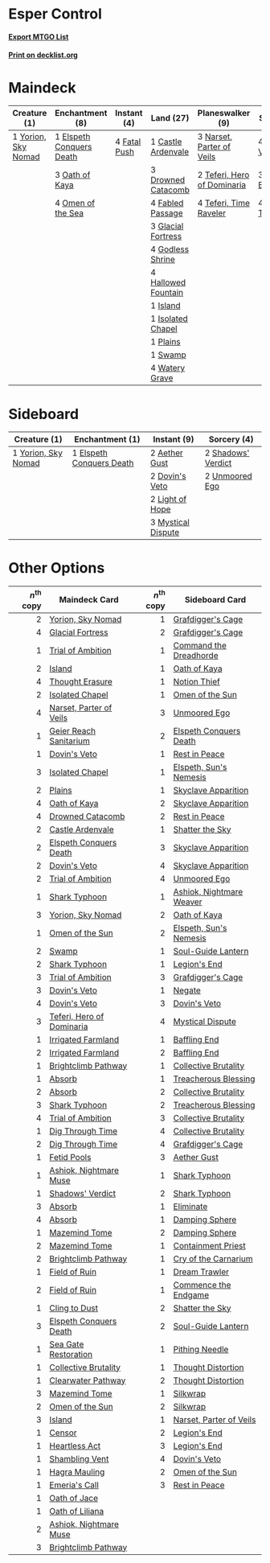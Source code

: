 # Esper Control

#### [Export MTGO List](../collection/Esper%20Control/Esper%20Control.txt)
#### [Print on decklist.org](http://decklist.org/?deckmain=1%09Castle%20Ardenvale%0A3%09Drowned%20Catacomb%0A1%09Elspeth%20Conquers%20Death%0A4%09Fabled%20Passage%0A4%09Fatal%20Push%0A3%09Glacial%20Fortress%0A4%09Godless%20Shrine%0A4%09Hallowed%20Fountain%0A1%09Island%0A1%09Isolated%20Chapel%0A3%09Narset,%20Parter%20of%20Veils%0A3%09Oath%20of%20Kaya%0A4%09Omen%20of%20the%20Sea%0A1%09Plains%0A4%09Supreme%20Verdict%0A1%09Swamp%0A2%09Teferi,%20Hero%20of%20Dominaria%0A4%09Teferi,%20Time%20Raveler%0A3%09Thought%20Erasure%0A4%09Thoughtseize%0A4%09Watery%20Grave%0A1%09Yorion,%20Sky%20Nomad&deckside=2%09Aether%20Gust%0A2%09Dovin's%20Veto%0A1%09Elspeth%20Conquers%20Death%0A2%09Light%20of%20Hope%0A3%09Mystical%20Dispute%0A2%09Shadows'%20Verdict%0A2%09Unmoored%20Ego%0A1%09Yorion,%20Sky%20Nomad)
# Maindeck

|                                         Creature (1)                                         |                                          Enchantment (8)                                          |                                      Instant (4)                                      |                                          Land (27)                                          |                                           Planeswalker (9)                                           |                                        Sorcery (11)                                        |
|----------------------------------------------------------------------------------------------|---------------------------------------------------------------------------------------------------|---------------------------------------------------------------------------------------|---------------------------------------------------------------------------------------------|------------------------------------------------------------------------------------------------------|--------------------------------------------------------------------------------------------|
|1 [Yorion, Sky Nomad](http://gatherer.wizards.com/Pages/Card/Details.aspx?multiverseid=479752)|1 [Elspeth Conquers Death](http://gatherer.wizards.com/Pages/Card/Details.aspx?multiverseid=476264)|4 [Fatal Push](http://gatherer.wizards.com/Pages/Card/Details.aspx?multiverseid=423724)|1 [Castle Ardenvale](http://gatherer.wizards.com/Pages/Card/Details.aspx?multiverseid=473200)|3 [Narset, Parter of Veils](http://gatherer.wizards.com/Pages/Card/Details.aspx?multiverseid=460988)  |4 [Supreme Verdict](http://gatherer.wizards.com/Pages/Card/Details.aspx?multiverseid=438776)|
|                                                                                              |3 [Oath of Kaya](http://gatherer.wizards.com/Pages/Card/Details.aspx?multiverseid=461136)          |                                                                                       |3 [Drowned Catacomb](http://gatherer.wizards.com/Pages/Card/Details.aspx?multiverseid=430633)|2 [Teferi, Hero of Dominaria](http://gatherer.wizards.com/Pages/Card/Details.aspx?multiverseid=443095)|3 [Thought Erasure](http://gatherer.wizards.com/Pages/Card/Details.aspx?multiverseid=452956)|
|                                                                                              |4 [Omen of the Sea](http://gatherer.wizards.com/Pages/Card/Details.aspx?multiverseid=476309)       |                                                                                       |4 [Fabled Passage](http://gatherer.wizards.com/Pages/Card/Details.aspx?multiverseid=473206)  |4 [Teferi, Time Raveler](http://gatherer.wizards.com/Pages/Card/Details.aspx?multiverseid=461148)     |4 [Thoughtseize](http://gatherer.wizards.com/Pages/Card/Details.aspx?multiverseid=438676)   |
|                                                                                              |                                                                                                   |                                                                                       |3 [Glacial Fortress](http://gatherer.wizards.com/Pages/Card/Details.aspx?multiverseid=190562)|                                                                                                      |                                                                                            |
|                                                                                              |                                                                                                   |                                                                                       |4 [Godless Shrine](http://gatherer.wizards.com/Pages/Card/Details.aspx?multiverseid=405099)  |                                                                                                      |                                                                                            |
|                                                                                              |                                                                                                   |                                                                                       |4 [Hallowed Fountain](http://gatherer.wizards.com/Pages/Card/Details.aspx?multiverseid=97071)|                                                                                                      |                                                                                            |
|                                                                                              |                                                                                                   |                                                                                       |1 [Island](http://gatherer.wizards.com/Pages/Card/Details.aspx?multiverseid=439857)          |                                                                                                      |                                                                                            |
|                                                                                              |                                                                                                   |                                                                                       |1 [Isolated Chapel](http://gatherer.wizards.com/Pages/Card/Details.aspx?multiverseid=443129) |                                                                                                      |                                                                                            |
|                                                                                              |                                                                                                   |                                                                                       |1 [Plains](http://gatherer.wizards.com/Pages/Card/Details.aspx?multiverseid=439856)          |                                                                                                      |                                                                                            |
|                                                                                              |                                                                                                   |                                                                                       |1 [Swamp](http://gatherer.wizards.com/Pages/Card/Details.aspx?multiverseid=439858)           |                                                                                                      |                                                                                            |
|                                                                                              |                                                                                                   |                                                                                       |4 [Watery Grave](http://gatherer.wizards.com/Pages/Card/Details.aspx?multiverseid=405114)    |                                                                                                      |                                                                                            |


# Sideboard

|                                         Creature (1)                                         |                                          Enchantment (1)                                          |                                         Instant (9)                                         |                                         Sorcery (4)                                         |
|----------------------------------------------------------------------------------------------|---------------------------------------------------------------------------------------------------|---------------------------------------------------------------------------------------------|---------------------------------------------------------------------------------------------|
|1 [Yorion, Sky Nomad](http://gatherer.wizards.com/Pages/Card/Details.aspx?multiverseid=479752)|1 [Elspeth Conquers Death](http://gatherer.wizards.com/Pages/Card/Details.aspx?multiverseid=476264)|2 [Aether Gust](http://gatherer.wizards.com/Pages/Card/Details.aspx?multiverseid=466796)     |2 [Shadows' Verdict](http://gatherer.wizards.com/Pages/Card/Details.aspx?multiverseid=491762)|
|                                                                                              |                                                                                                   |2 [Dovin's Veto](http://gatherer.wizards.com/Pages/Card/Details.aspx?multiverseid=461120)    |2 [Unmoored Ego](http://gatherer.wizards.com/Pages/Card/Details.aspx?multiverseid=452962)    |
|                                                                                              |                                                                                                   |2 [Light of Hope](http://gatherer.wizards.com/Pages/Card/Details.aspx?multiverseid=479540)   |                                                                                             |
|                                                                                              |                                                                                                   |3 [Mystical Dispute](http://gatherer.wizards.com/Pages/Card/Details.aspx?multiverseid=473020)|                                                                                             |


# Other Options

|*n*<sup>th</sup> copy|                                           Maindeck Card                                            |*n*<sup>th</sup> copy|                                          Sideboard Card                                           |
|--------------------:|----------------------------------------------------------------------------------------------------|--------------------:|---------------------------------------------------------------------------------------------------|
|                    2|[Yorion, Sky Nomad](http://gatherer.wizards.com/Pages/Card/Details.aspx?multiverseid=479752)        |                    1|[Grafdigger's Cage](http://gatherer.wizards.com/Pages/Card/Details.aspx?multiverseid=278452)       |
|                    4|[Glacial Fortress](http://gatherer.wizards.com/Pages/Card/Details.aspx?multiverseid=190562)         |                    2|[Grafdigger's Cage](http://gatherer.wizards.com/Pages/Card/Details.aspx?multiverseid=278452)       |
|                    1|[Trial of Ambition](http://gatherer.wizards.com/Pages/Card/Details.aspx?multiverseid=426815)        |                    1|[Command the Dreadhorde](http://gatherer.wizards.com/Pages/Card/Details.aspx?multiverseid=461009)  |
|                    2|[Island](http://gatherer.wizards.com/Pages/Card/Details.aspx?multiverseid=439857)                   |                    1|[Oath of Kaya](http://gatherer.wizards.com/Pages/Card/Details.aspx?multiverseid=461136)            |
|                    4|[Thought Erasure](http://gatherer.wizards.com/Pages/Card/Details.aspx?multiverseid=452956)          |                    1|[Notion Thief](http://gatherer.wizards.com/Pages/Card/Details.aspx?multiverseid=442200)            |
|                    2|[Isolated Chapel](http://gatherer.wizards.com/Pages/Card/Details.aspx?multiverseid=443129)          |                    1|[Omen of the Sun](http://gatherer.wizards.com/Pages/Card/Details.aspx?multiverseid=476281)         |
|                    4|[Narset, Parter of Veils](http://gatherer.wizards.com/Pages/Card/Details.aspx?multiverseid=460988)  |                    3|[Unmoored Ego](http://gatherer.wizards.com/Pages/Card/Details.aspx?multiverseid=452962)            |
|                    1|[Geier Reach Sanitarium](http://gatherer.wizards.com/Pages/Card/Details.aspx?multiverseid=414510)   |                    2|[Elspeth Conquers Death](http://gatherer.wizards.com/Pages/Card/Details.aspx?multiverseid=476264)  |
|                    1|[Dovin's Veto](http://gatherer.wizards.com/Pages/Card/Details.aspx?multiverseid=461120)             |                    1|[Rest in Peace](http://gatherer.wizards.com/Pages/Card/Details.aspx?multiverseid=442021)           |
|                    3|[Isolated Chapel](http://gatherer.wizards.com/Pages/Card/Details.aspx?multiverseid=443129)          |                    1|[Elspeth, Sun's Nemesis](http://gatherer.wizards.com/Pages/Card/Details.aspx?multiverseid=476265)  |
|                    2|[Plains](http://gatherer.wizards.com/Pages/Card/Details.aspx?multiverseid=439856)                   |                    1|[Skyclave Apparition](http://gatherer.wizards.com/Pages/Card/Details.aspx?multiverseid=495603)     |
|                    4|[Oath of Kaya](http://gatherer.wizards.com/Pages/Card/Details.aspx?multiverseid=461136)             |                    2|[Skyclave Apparition](http://gatherer.wizards.com/Pages/Card/Details.aspx?multiverseid=495603)     |
|                    4|[Drowned Catacomb](http://gatherer.wizards.com/Pages/Card/Details.aspx?multiverseid=430633)         |                    2|[Rest in Peace](http://gatherer.wizards.com/Pages/Card/Details.aspx?multiverseid=442021)           |
|                    2|[Castle Ardenvale](http://gatherer.wizards.com/Pages/Card/Details.aspx?multiverseid=473200)         |                    1|[Shatter the Sky](http://gatherer.wizards.com/Pages/Card/Details.aspx?multiverseid=476288)         |
|                    2|[Elspeth Conquers Death](http://gatherer.wizards.com/Pages/Card/Details.aspx?multiverseid=476264)   |                    3|[Skyclave Apparition](http://gatherer.wizards.com/Pages/Card/Details.aspx?multiverseid=495603)     |
|                    2|[Dovin's Veto](http://gatherer.wizards.com/Pages/Card/Details.aspx?multiverseid=461120)             |                    4|[Skyclave Apparition](http://gatherer.wizards.com/Pages/Card/Details.aspx?multiverseid=495603)     |
|                    2|[Trial of Ambition](http://gatherer.wizards.com/Pages/Card/Details.aspx?multiverseid=426815)        |                    4|[Unmoored Ego](http://gatherer.wizards.com/Pages/Card/Details.aspx?multiverseid=452962)            |
|                    1|[Shark Typhoon](http://gatherer.wizards.com/Pages/Card/Details.aspx?multiverseid=479587)            |                    1|[Ashiok, Nightmare Weaver](http://gatherer.wizards.com/Pages/Card/Details.aspx?multiverseid=373500)|
|                    3|[Yorion, Sky Nomad](http://gatherer.wizards.com/Pages/Card/Details.aspx?multiverseid=479752)        |                    2|[Oath of Kaya](http://gatherer.wizards.com/Pages/Card/Details.aspx?multiverseid=461136)            |
|                    1|[Omen of the Sun](http://gatherer.wizards.com/Pages/Card/Details.aspx?multiverseid=476281)          |                    2|[Elspeth, Sun's Nemesis](http://gatherer.wizards.com/Pages/Card/Details.aspx?multiverseid=476265)  |
|                    2|[Swamp](http://gatherer.wizards.com/Pages/Card/Details.aspx?multiverseid=439858)                    |                    1|[Soul-Guide Lantern](http://gatherer.wizards.com/Pages/Card/Details.aspx?multiverseid=476488)      |
|                    2|[Shark Typhoon](http://gatherer.wizards.com/Pages/Card/Details.aspx?multiverseid=479587)            |                    1|[Legion's End](http://gatherer.wizards.com/Pages/Card/Details.aspx?multiverseid=466860)            |
|                    3|[Trial of Ambition](http://gatherer.wizards.com/Pages/Card/Details.aspx?multiverseid=426815)        |                    3|[Grafdigger's Cage](http://gatherer.wizards.com/Pages/Card/Details.aspx?multiverseid=278452)       |
|                    3|[Dovin's Veto](http://gatherer.wizards.com/Pages/Card/Details.aspx?multiverseid=461120)             |                    1|[Negate](http://gatherer.wizards.com/Pages/Card/Details.aspx?multiverseid=423707)                  |
|                    4|[Dovin's Veto](http://gatherer.wizards.com/Pages/Card/Details.aspx?multiverseid=461120)             |                    3|[Dovin's Veto](http://gatherer.wizards.com/Pages/Card/Details.aspx?multiverseid=461120)            |
|                    3|[Teferi, Hero of Dominaria](http://gatherer.wizards.com/Pages/Card/Details.aspx?multiverseid=443095)|                    4|[Mystical Dispute](http://gatherer.wizards.com/Pages/Card/Details.aspx?multiverseid=473020)        |
|                    1|[Irrigated Farmland](http://gatherer.wizards.com/Pages/Card/Details.aspx?multiverseid=426947)       |                    1|[Baffling End](http://gatherer.wizards.com/Pages/Card/Details.aspx?multiverseid=439658)            |
|                    2|[Irrigated Farmland](http://gatherer.wizards.com/Pages/Card/Details.aspx?multiverseid=426947)       |                    2|[Baffling End](http://gatherer.wizards.com/Pages/Card/Details.aspx?multiverseid=439658)            |
|                    1|[Brightclimb Pathway](http://gatherer.wizards.com/Pages/Card/Details.aspx?multiverseid=491911)      |                    1|[Collective Brutality](http://gatherer.wizards.com/Pages/Card/Details.aspx?multiverseid=414380)    |
|                    1|[Absorb](http://gatherer.wizards.com/Pages/Card/Details.aspx?multiverseid=23155)                    |                    1|[Treacherous Blessing](http://gatherer.wizards.com/Pages/Card/Details.aspx?multiverseid=476368)    |
|                    2|[Absorb](http://gatherer.wizards.com/Pages/Card/Details.aspx?multiverseid=23155)                    |                    2|[Collective Brutality](http://gatherer.wizards.com/Pages/Card/Details.aspx?multiverseid=414380)    |
|                    3|[Shark Typhoon](http://gatherer.wizards.com/Pages/Card/Details.aspx?multiverseid=479587)            |                    2|[Treacherous Blessing](http://gatherer.wizards.com/Pages/Card/Details.aspx?multiverseid=476368)    |
|                    4|[Trial of Ambition](http://gatherer.wizards.com/Pages/Card/Details.aspx?multiverseid=426815)        |                    3|[Collective Brutality](http://gatherer.wizards.com/Pages/Card/Details.aspx?multiverseid=414380)    |
|                    1|[Dig Through Time](http://gatherer.wizards.com/Pages/Card/Details.aspx?multiverseid=386518)         |                    4|[Collective Brutality](http://gatherer.wizards.com/Pages/Card/Details.aspx?multiverseid=414380)    |
|                    2|[Dig Through Time](http://gatherer.wizards.com/Pages/Card/Details.aspx?multiverseid=386518)         |                    4|[Grafdigger's Cage](http://gatherer.wizards.com/Pages/Card/Details.aspx?multiverseid=278452)       |
|                    1|[Fetid Pools](http://gatherer.wizards.com/Pages/Card/Details.aspx?multiverseid=426945)              |                    3|[Aether Gust](http://gatherer.wizards.com/Pages/Card/Details.aspx?multiverseid=466796)             |
|                    1|[Ashiok, Nightmare Muse](http://gatherer.wizards.com/Pages/Card/Details.aspx?multiverseid=476459)   |                    1|[Shark Typhoon](http://gatherer.wizards.com/Pages/Card/Details.aspx?multiverseid=479587)           |
|                    1|[Shadows' Verdict](http://gatherer.wizards.com/Pages/Card/Details.aspx?multiverseid=491762)         |                    2|[Shark Typhoon](http://gatherer.wizards.com/Pages/Card/Details.aspx?multiverseid=479587)           |
|                    3|[Absorb](http://gatherer.wizards.com/Pages/Card/Details.aspx?multiverseid=23155)                    |                    1|[Eliminate](http://gatherer.wizards.com/Pages/Card/Details.aspx?multiverseid=485420)               |
|                    4|[Absorb](http://gatherer.wizards.com/Pages/Card/Details.aspx?multiverseid=23155)                    |                    1|[Damping Sphere](http://gatherer.wizards.com/Pages/Card/Details.aspx?multiverseid=443101)          |
|                    1|[Mazemind Tome](http://gatherer.wizards.com/Pages/Card/Details.aspx?multiverseid=485555)            |                    2|[Damping Sphere](http://gatherer.wizards.com/Pages/Card/Details.aspx?multiverseid=443101)          |
|                    2|[Mazemind Tome](http://gatherer.wizards.com/Pages/Card/Details.aspx?multiverseid=485555)            |                    1|[Containment Priest](http://gatherer.wizards.com/Pages/Card/Details.aspx?multiverseid=389470)      |
|                    2|[Brightclimb Pathway](http://gatherer.wizards.com/Pages/Card/Details.aspx?multiverseid=491911)      |                    1|[Cry of the Carnarium](http://gatherer.wizards.com/Pages/Card/Details.aspx?multiverseid=457214)    |
|                    1|[Field of Ruin](http://gatherer.wizards.com/Pages/Card/Details.aspx?multiverseid=435415)            |                    1|[Dream Trawler](http://gatherer.wizards.com/Pages/Card/Details.aspx?multiverseid=476465)           |
|                    2|[Field of Ruin](http://gatherer.wizards.com/Pages/Card/Details.aspx?multiverseid=435415)            |                    1|[Commence the Endgame](http://gatherer.wizards.com/Pages/Card/Details.aspx?multiverseid=460972)    |
|                    1|[Cling to Dust](http://gatherer.wizards.com/Pages/Card/Details.aspx?multiverseid=476338)            |                    2|[Shatter the Sky](http://gatherer.wizards.com/Pages/Card/Details.aspx?multiverseid=476288)         |
|                    3|[Elspeth Conquers Death](http://gatherer.wizards.com/Pages/Card/Details.aspx?multiverseid=476264)   |                    2|[Soul-Guide Lantern](http://gatherer.wizards.com/Pages/Card/Details.aspx?multiverseid=476488)      |
|                    1|[Sea Gate Restoration](http://gatherer.wizards.com/Pages/Card/Details.aspx?multiverseid=491706)     |                    1|[Pithing Needle](http://gatherer.wizards.com/Pages/Card/Details.aspx?multiverseid=129526)          |
|                    1|[Collective Brutality](http://gatherer.wizards.com/Pages/Card/Details.aspx?multiverseid=414380)     |                    1|[Thought Distortion](http://gatherer.wizards.com/Pages/Card/Details.aspx?multiverseid=466871)      |
|                    1|[Clearwater Pathway](http://gatherer.wizards.com/Pages/Card/Details.aspx?multiverseid=491913)       |                    2|[Thought Distortion](http://gatherer.wizards.com/Pages/Card/Details.aspx?multiverseid=466871)      |
|                    3|[Mazemind Tome](http://gatherer.wizards.com/Pages/Card/Details.aspx?multiverseid=485555)            |                    1|[Silkwrap](http://gatherer.wizards.com/Pages/Card/Details.aspx?multiverseid=394699)                |
|                    2|[Omen of the Sun](http://gatherer.wizards.com/Pages/Card/Details.aspx?multiverseid=476281)          |                    2|[Silkwrap](http://gatherer.wizards.com/Pages/Card/Details.aspx?multiverseid=394699)                |
|                    3|[Island](http://gatherer.wizards.com/Pages/Card/Details.aspx?multiverseid=439857)                   |                    1|[Narset, Parter of Veils](http://gatherer.wizards.com/Pages/Card/Details.aspx?multiverseid=460988) |
|                    1|[Censor](http://gatherer.wizards.com/Pages/Card/Details.aspx?multiverseid=426748)                   |                    2|[Legion's End](http://gatherer.wizards.com/Pages/Card/Details.aspx?multiverseid=466860)            |
|                    1|[Heartless Act](http://gatherer.wizards.com/Pages/Card/Details.aspx?multiverseid=479611)            |                    3|[Legion's End](http://gatherer.wizards.com/Pages/Card/Details.aspx?multiverseid=466860)            |
|                    1|[Shambling Vent](http://gatherer.wizards.com/Pages/Card/Details.aspx?multiverseid=402031)           |                    4|[Dovin's Veto](http://gatherer.wizards.com/Pages/Card/Details.aspx?multiverseid=461120)            |
|                    1|[Hagra Mauling](http://gatherer.wizards.com/Pages/Card/Details.aspx?multiverseid=491741)            |                    2|[Omen of the Sun](http://gatherer.wizards.com/Pages/Card/Details.aspx?multiverseid=476281)         |
|                    1|[Emeria's Call](http://gatherer.wizards.com/Pages/Card/Details.aspx?multiverseid=491633)            |                    3|[Rest in Peace](http://gatherer.wizards.com/Pages/Card/Details.aspx?multiverseid=442021)           |
|                    1|[Oath of Jace](http://gatherer.wizards.com/Pages/Card/Details.aspx?multiverseid=407570)             |                     |                                                                                                   |
|                    1|[Oath of Liliana](http://gatherer.wizards.com/Pages/Card/Details.aspx?multiverseid=414395)          |                     |                                                                                                   |
|                    2|[Ashiok, Nightmare Muse](http://gatherer.wizards.com/Pages/Card/Details.aspx?multiverseid=476459)   |                     |                                                                                                   |
|                    3|[Brightclimb Pathway](http://gatherer.wizards.com/Pages/Card/Details.aspx?multiverseid=491911)      |                     |                                                                                                   |

